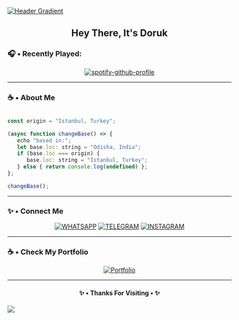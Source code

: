 <p align="center">

  [![Header Gradient](https://capsule-render.vercel.app/api?animation=fadeIn&type=waving&height=100&color=gradient&section=header)](https://github.com/DorukAysor/)

</p>

<div align="center">

## **Hey There, It's Doruk**

</div>

### **🎧 • Recently Played:**

<div align="center">

[![spotify-github-profile](https://spotify-github-profile.vercel.app/api/view?uid=6e4teps64skwfesh8uyapsgze&cover_image=true&theme=natemoo-re&show_offline=false&background_color=000000&interchange=false&bar_color=ffffff&bar_color_cover=true)](https://spotify-github-profile.vercel.app/api/view?uid=6e4teps64skwfesh8uyapsgze&redirect=true)

</div>

- - - - - - - - - - - - - - - - - - - - - - - - -

### ☕ • About Me
```js

const origin = "Istanbul, Turkey";

(async function changeBase() => {
   echo "based in:";
   let base.loc: string = "Odisha, India";
   if (base.loc === origin) {
      base.loc: string = "Istanbul, Turkey";
   } else { return console.log(undefined) };
};

changeBase();

```

- - - - - - - - - - - - - - - - - - - - - - - - -

<div align="center">

  <h3 align="left">✨ • Connect Me</h3>

[![WHATSAPP](https://img.shields.io/badge/WhatsApp-25D366?style=for-the-badge&logo=whatsapp&logoColor=white)](https://user-images.githubusercontent.com/112493972/232122947-9a9333b2-0bb3-4be4-9295-9317fae4c453.png)
[![TELEGRAM](https://img.shields.io/badge/Telegram-2CA5E0?style=for-the-badge&logo=telegram&logoColor=white)](https://t.me/doruk_aysor)
[![INSTAGRAM](https://img.shields.io/badge/Instagram-E4405F?style=for-the-badge&logo=instagram&logoColor=white)](https://instagram.com/doruk_aysor?igshid=YmMyMTA2M2Y=)

</div>

- - - - - - - - - - - - - - - - - - - - - - - - -

<div align="center">

<h3 align="left">☕ • Check My Portfolio</h3>

[![Portfolio](https://img.shields.io/badge/website-%23000000.svg?style=for-the-badge&logo=firefox&logoColor=FF7139)](https://dorukaysor.github.io/dorukaysor/site/aviour/)

</div>

- - - - - - - - - - - - - - - - - - - - - - - - -

<div align="center">

#### **✨ • Thanks For Visiting • ✨**

</div>

<p align="left">

  <img src="https://capsule-render.vercel.app/api?type=waving&color=gradient&height=100&section=footer"/>
</p>
